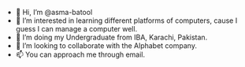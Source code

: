 - 👋 Hi, I’m @asma-batool
- 👀 I’m interested in learning different platforms of computers, cause I guess I can manage a computer well.
- 🌱 I’m doing my Undergraduate from IBA, Karachi, Pakistan.
- 💞️ I’m looking to collaborate with the Alphabet company.
- 📫 You can approach me through email.

<!---
asma-batool/asma-batool is a ✨ special ✨ repository because its `README.md` (this file) appears on your GitHub profile.
You can click the Preview link to take a look at your changes.
--->
